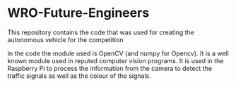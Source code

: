 # WRO-Future-Engineers
This repository contains the code that was used for creating the autonomous vehicle for the competition

In the code the module used is OpenCV (and numpy for Opencv). It is a well known module used in reputed computer vision programs. It is used in the Raspberry Pi to process the information from the camera to detect the traffic signals as well as the colour of the signals.
